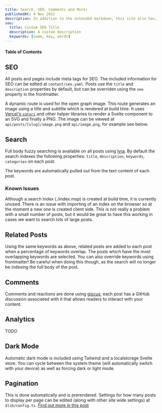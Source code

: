 ```yaml
---
title: Search, SEO, Comments and More!
publishedAt: 4 Nov 2022
description: In addition to the extended markdown, this site also has, SEO, fuzzy search, automatic related posts, dark mode, analytics, comments, and reactions.
seo:
  title: Custom SEO Title
  description: A custom description
  keywords: [some, key, words]
---
```


#### Table of Contents

## SEO
All posts and pages include meta tags for SEO. The included information for SEO can be edited at `content/seo.yaml`. Posts use the `title` and `description` properties by default, but can be overriden using the `seo` property in the frontmatter.

A dynamic route is used for the open graph image. This route generates an image using a title and subtitle which is rendered at build time. It uses [Vercel's `satori`](https://github.com/vercel/satori) and other helper libraries to render a Svelte component to an SVG and finally a PNG. The image can be viewed at `api/posts/[slug]/image.png` and `api/image.png`, for example see below.

<!-- ![Image Generation for this post](/api/posts/other-features/image.png) -->
<!-- ![Image Generation for the home page](/api/image.png) -->

## Search
Full body fuzzy searching is available on all posts using [lyra](https://github.com/LyraSearch/lyra). By default the search indexes the following properties: `title`, `description`, `keywords`, `categories` on each post.

The keywords are automatically pulled out from the text content of each post.

### Known Issues
Although a search index (./index.msp) is created at build time, it is currently unused. There is an issue with importing of an index on the browser so at the moment  a new one is created client side. This is not really a problem with a small number of posts, but it would be great to have this working in cases we want to search lots of large posts.

## Related Posts
Using the same keywords as above, related posts are added to each post when a percentage of keywords overlap. The posts which have the most overlapping keywords are selected. You can also override keywords using frontmatter! Be careful when doing this though, as the search will no longer be indexing the full body of the post.


## Comments
Comments and reactions are done using [giscus](https://giscus.app/), each post has a GitHub discussion associated with it that allows readers to interact with your content.

## Analytics
TODO

## Dark Mode
Automatic dark mode is included using Tailwind and a localstorage Svelte store. You can cycle between the system theme (will automatically switch with your device) as well as forcing dark or light mode.

## Pagination
This is done automatically and is prerendered. Settings for how many posts to display per page can be edited (along with other site wide settings) at `$lib/config.ts`. [Find out more in this post](/posts/customisation)